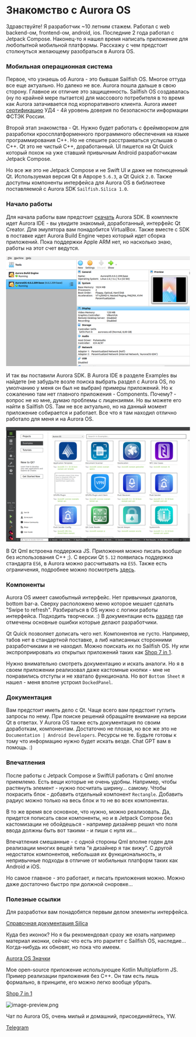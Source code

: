 # Знакомство с Aurora OS

Здравствуйте! Я разработчик ~10 летним стажем. Работал с web backend-ом, frontend-ом, android, ios. Последние 2 года работал с Jetpack Compose. Наконец-то я нашел время написать приложение для любопытной мобильной платформы. Расскажу с чем предстоит столкнуться желающему разобраться в Aurora OS.

### Мобильная операционная система

Первое, что узнаешь об Aurora - это бывшая Sailfish OS. Многое оттуда все еще актуально. Но далеко не все. Aurora пошла дальше в свою сторону. Главное их отличие это защищенность. Sailfish OS создавалась (ну по крайней мере пытается) для массового потребителя в то время как Aurora затачивается под корпоративного клиента. Aurora имеет [сертификацию](https://auroraos.ru/certificates) УД4 - 4й уровень доверия по безопасности информации ФСТЭК России.

Второй этап знакомства - Qt. Нужно будет работать с фреймворком для разработки кроссплатформенного программного обеспечения на языке программирования C++. Но не спешите расстраиваться услышав о C++. Qt это не чистый C++, доработанный. UI пишется на Qt Quick который похож на уже ставший привычным Android разработчикам Jetpack Compose.

Но все же это не Jetpack Compose и не Swift UI и даже не полноценный Qt. Используемая версия Qt в Авроре `5.6.3`, а Qt Quick `2.0`. Также доступны компоненты интерфейса для Aurora OS в библиотеке поставляемой с Aurora SDK `Sailfish.Silica 1.0`.

### Начало работы

Для начала работы вам предстоит [скачать](https://community.omprussia.ru/documentation/software_development/sdk/downloads.html) Aurora SDK. В комплекте идет Aurora IDE - вы увидите знакомый, доработанный, интерфейс Qt Creator. Для эмулятора вам понадобится VirtualBox. Также вместе с SDK в поставке идет Aurora Build Engine через который идет сборка приложений. Пока поддержки Apple ARM нет, но насколько знаю, работы на этот счет ведутся.

![Image](data/7df4d0c5-c47e-4a6d-9665-ff768889c2ba.png)

И так вы поставили Aurora SDK. В Aurora IDE в разделе Examples вы найдете (не забудьте возле поиска выбрать раздел с Aurora OS, по умолчанию у меня он был не выбран) примеры приложений. Но к сожалению там нет главного приложения - Components. Почему? - вопрос не ко мне, думаю проблемы с лицензиями. Но вы можете его найти в Sailfish OS. Там не все актуально, но на данный момент приложение собирается и работает. Все что я там находил отлично работало для меня и на Aurora OS.

![Image](data/ee1efe42-cbfb-41d7-aead-23a66a7377d5.png)

В Qt Qml встроена поддержка JS. Приложения можно писать вообще без использования С++ ;). С версии Qt `5.12` появилась поддержка стандарта `ES6`, в Aurora можно рассчитывать на `ES5`. Также есть ограничения, подробнее можно посмотреть [здесь](https://doc.qt.io/qt-5/qtqml-javascript-hostenvironment.html).

### Компоненты

Aurora OS имеет самобытный интерфейс. Нет привычных диалогов, bottom bar-а. Сверху расположено меню которое мешает сделать "Swipe to refresh". Разбираться в OS нужно с логики работы интерфейса. Подходить творчески. :) В документации есть [раздел](https://community.omprussia.ru/documentation/software_development/reference/silica/aurora-os-application-pitfalls.html) где отмечены основные ошибки которые делают разработчики.

Qt Quick позволяет дописать чего нет. Компонентов не густо. Например, табов нет в стандартной поставке, а либ написанных сторонними разработчиками я не находил. Можно поискать их по Sailfish OS. Ну или экспроприировать из открытых приложений таких как [Shop 7 in 1](https://github.com/keygenqt/km-shop#aurora-app).

Нужно внимательно смотреть документацию и искать аналоги. Но я в своем приложении реализовал даже кастомные кнопки - мне не понравились отступы и не хватало функционала. Но вот `Bottom Sheet` я нашел - меня вполне устроил `DockedPanel`.

### Документация

Вам предстоит иметь дело с Qt. Чаще всего вам предстоит гуглить запросы по нему. При поиске решений обращайте внимание на версии Qt в ответах. У Aurora OS также есть документация по своим доработкам, компонентам. Достаточно не плохая, но все же это не `Documentation | Android Developers`. Ресурсы не те. Будьте готовы к тому что информацию нужно будет искать везде. Chat GPT вам в помощь. :)

### Впечатления

После работы с Jetpack Compose и SwiftUI работать с Qml вполне приемлемо. Есть вещи которые не очень удобны. Например, чтобы растянуть элемент - нужно посчитать ширину… самому. Чтобы покрасить блок - добавить отдельный компонент `Rectangle`. Добавить радиус можно только на весь блок и то не во всех компонентах.

В то же время все основное, что нужно, можно реализовать. Да, придется пописать свои компоненты, но и в Jetpack Compose без кастомизации не обойдешься - например дизайнер решил что поля ввода должны быть вот такими - и пиши с нуля их…

Впечатления смешанные - с одной стороны Qml вполне годен для реализации многих вещей типа “я дизайнер я так вижу”. С другой недостаток компонентов, небольшая их функциональность, и непривычные подходы в отличие от мобильных платформ таких как Android и iOS.

Но самое главное - это работает, и писать приложения можно. Можно даже достаточно быстро при должной сноровке…

### Полезные ссылки

Для разработки вам понадобятся первым делом элементы интерфейса.

[Справочная документация Silica](https://community.omprussia.ru/documentation/software_development/reference/silica/silica-reference.html)

Куда без иконок? Но я бы рекомендовал сразу же юзать например материал иконки, сейчас что есть это раритет с Sailfish OS, наследие… Когда-нибудь их обновят, но пока что имеем.

[Aurora OS Значки](https://community.omprussia.ru/documentation/software_development/reference/icons.html)

Мое open-source приложение использующее Kotlin Multiplatform JS. Пример реализации приложения без C++. Он там есть лишь формально, в принципе, его можно легко вообще убрать.

[Shop 7 in 1](https://github.com/keygenqt/km-shop#aurora-app)

![image-preview.png](https://api.keygenqt.com/api/ps/file/e5d96c41-46df-4958-8a95-351bb5e2cb5e.png)

Чат по Aurora OS, очень милый и домашний, присоединяйтесь, YW.

[Telegram](https://t.me/aurora_devs)
